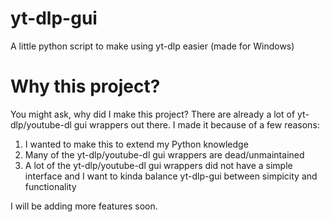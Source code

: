 # yt-dlp-gui
A little python script to make using yt-dlp easier (made for Windows)
# Why this project?
You might ask, why did I make this project? There are already a lot of yt-dlp/youtube-dl gui wrappers out there.
I made it because of a few reasons:
1. I wanted to make this to extend my Python knowledge
2. Many of the yt-dlp/youtube-dl gui wrappers are dead/unmaintained
3. A lot of the yt-dlp/youtube-dl gui wrappers did not have a simple interface and I want to kinda balance yt-dlp-gui between simpicity and functionality

I will be adding more features soon.
